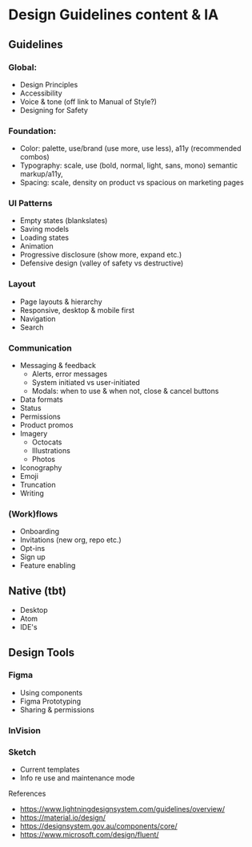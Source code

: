 # Design Guidelines content & IA

## Guidelines

###  Global:

* Design Principles
* Accessibility
* Voice & tone (off link to Manual of Style?)
* Designing for Safety

### Foundation:

* Color: palette, use/brand (use more, use less), a11y (recommended combos)
* Typography: scale, use (bold, normal, light, sans, mono) semantic markup/a11y,
* Spacing: scale, density on product vs spacious on marketing pages

### UI Patterns

* Empty states (blankslates)
* Saving models
* Loading states
* Animation
* Progressive disclosure (show more, expand etc.)
* Defensive design (valley of safety vs destructive)

### Layout

* Page layouts & hierarchy
* Responsive, desktop & mobile first
* Navigation
* Search

### Communication

* Messaging & feedback
    * Alerts, error messages
    * System initiated vs user-initiated
    * Modals: when to use & when not, close & cancel buttons
* Data formats
* Status
* Permissions
* Product promos
* Imagery
  - Octocats
  - Illustrations
  - Photos
* Iconography
* Emoji
* Truncation
* Writing

### (Work)flows

* Onboarding
* Invitations (new org, repo etc.)
* Opt-ins
* Sign up
* Feature enabling

## Native (tbt)

* Desktop
* Atom
* IDE's

## Design Tools

### Figma

* Using components
* Figma Prototyping
* Sharing & permissions

### InVision

### Sketch

* Current templates
* Info re use and maintenance mode


References

* https://www.lightningdesignsystem.com/guidelines/overview/
* https://material.io/design/
* https://designsystem.gov.au/components/core/
* https://www.microsoft.com/design/fluent/


